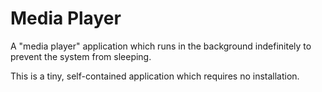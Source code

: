 # Media Player

A "media player" application which runs in the background indefinitely to prevent the system from sleeping.

This is a tiny, self-contained application which requires no installation.
